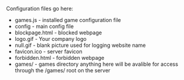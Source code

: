 Configuration files go here:
<ul>
  <li>games.js - installed game configuration file</li>
  <li>config - main config file</li>
  <li>blockpage.html - blocked webpage</li>
  <li>logo.gif - Your company logo</li>
  <li>null.gif - blank picture used for logging website name</li>
  <li>favicon.ico - server favicon</li>
  <li>forbidden.html - forbidden webpage</li>
  <li>games/ - games directory anything here will be avalible for access through the /games/ root on the server</li>
</hl>
